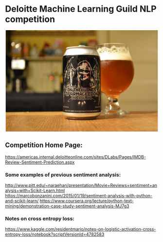 # Deloitte Machine Learning Guild NLP competition
<div align="center">
    <img src="https://github.com/austinlasseter/wings_of_armageddon/blob/master/resources/beerpic.jpg" width="500px"</img> 
</div>

## Competition Home Page:
https://americas.internal.deloitteonline.com/sites/DLabs/Pages/IMDB-Review-Sentiment-Prediction.aspx

### Some examples of previous sentiment analysis:
http://www.pitt.edu/~naraehan/presentation/Movie+Reviews+sentiment+analysis+with+Scikit-Learn.html
https://marcobonzanini.com/2015/01/19/sentiment-analysis-with-python-and-scikit-learn/
https://www.coursera.org/lecture/python-text-mining/demonstration-case-study-sentiment-analysis-MJ7g3

### Notes on cross entropy loss:
https://www.kaggle.com/residentmario/notes-on-logistic-activation-cross-entropy-loss/notebook?scriptVersionId=4782583
